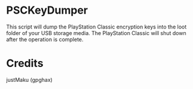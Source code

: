# PSCKeyDumper
This script will dump the PlayStation Classic encryption keys into the loot folder of your USB storage media. The PlayStation Classic will shut down after the operation is complete.

# Credits
justMaku (gpghax)
